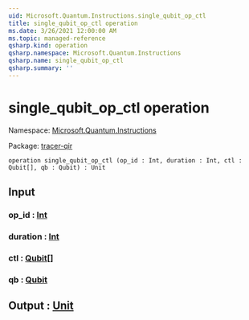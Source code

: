 ```yaml
---
uid: Microsoft.Quantum.Instructions.single_qubit_op_ctl
title: single_qubit_op_ctl operation
ms.date: 3/26/2021 12:00:00 AM
ms.topic: managed-reference
qsharp.kind: operation
qsharp.namespace: Microsoft.Quantum.Instructions
qsharp.name: single_qubit_op_ctl
qsharp.summary: ''
---
```


# single_qubit_op_ctl operation

Namespace: [Microsoft.Quantum.Instructions](xref:Microsoft.Quantum.Instructions)

Package: [tracer-qir](https://nuget.org/packages/tracer-qir)




```qsharp
operation single_qubit_op_ctl (op_id : Int, duration : Int, ctl : Qubit[], qb : Qubit) : Unit
```


## Input

### op_id : [Int](xref:microsoft.quantum.lang-ref.int)




### duration : [Int](xref:microsoft.quantum.lang-ref.int)




### ctl : [Qubit](xref:microsoft.quantum.lang-ref.qubit)[]




### qb : [Qubit](xref:microsoft.quantum.lang-ref.qubit)





## Output : [Unit](xref:microsoft.quantum.lang-ref.unit)

